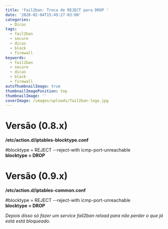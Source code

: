 ```yaml
---
title: 'Fail2ban: Troca de REJECT para DROP '
date: '2020-02-04T15:49:27-03:00'
categories:
  - Dicas
tags:
  - fail2ban
  - secure
  - dicas
  - block
  - firewall
keywords:
  - fail2ban
  - secure
  - dicas
  - block
  - firewall
autoThumbnailImage: true
thumbnailImagePosition: top
thumbnailImage: ''
coverImage: /images/uploads/fail2ban-logo.jpg
---
```

# Versão (0.8.x) 

**/etc/action.d/iptables-blocktype.conf**

\#blocktype = REJECT --reject-with icmp-port-unreachable\
**blocktype = DROP**



# Versão (0.9.x) 

**/etc/action.d/iptables-common.conf**

\#blocktype = REJECT --reject-with icmp-port-unreachable\
**blocktype = DROP**

_Depois disso só fazer um service fail2ban reload para não perder o que já está está bloqueado._
